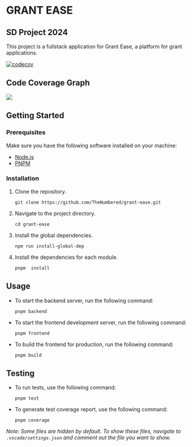 # GRANT EASE
## SD Project 2024

This project is a fullstack application for Grant Ease, a platform for grant applications.

[![codecov](https://codecov.io/gh/TheNumbered/grant-ease/graph/badge.svg?token=DI4459MDBF)](https://codecov.io/gh/TheNumbered/grant-ease)
<br/>
## Code Coverage Graph
<img src="https://codecov.io/gh/TheNumbered/grant-ease/graphs/icicle.svg?token=DI4459MDBF"/>

## Getting Started

### Prerequisites

Make sure you have the following software installed on your machine:
- [Node.js](https://nodejs.org/)
- [PNPM](https://pnpm.io/)

### Installation

1. Clone the repository.
    ```shell
    git clone https://github.com/TheNumbered/grant-ease.git
    ```

2. Navigate to the project directory.
    ```shell
    cd grant-ease
    ```

3. Install the global dependencies.
    ```shell
    npm run install-global-dep
    ```

4. Install the dependencies for each module.
    ```shell
    pnpm  install
    ```

## Usage

- To start the backend server, run the following command:
    ```shell
    pnpm backend
    ```

- To start the frontend development server, run the following command:
    ```shell
    pnpm frontend
    ```

- To build the frontend for production, run the following command:
    ```shell
    pnpm build
    ```

## Testing

- To run tests, use the following command:
    ```shell
    pnpm test
    ```

- To generate test coverage report, use the following command:
    ```shell
    pnpm coverage
    ```

*Note: Some files are hidden by default. To show these files, navigate to `.vscode/settings.json` and comment out the file you want to show.*
